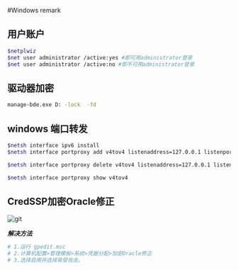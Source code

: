 ﻿#Windows remark

## 用户账户

```bash
$netplwiz
$net user administrator /active:yes #即可用administrator登录
$net user administrator /active:no #即不可用administrator登录
```

## 驱动器加密

```bash
manage-bde.exe D: -lock  -fd
```

## windows 端口转发

```bash
$netsh interface ipv6 install
$netsh interface portproxy add v4tov4 listenaddress=127.0.0.1 listenport=80 connectaddress=10.10.0.1 connectport=22

$netsh interface portproxy delete v4tov4 listenaddress=127.0.0.1 listenport=80

$netsh interface portproxy show v4tov4
```

## CredSSP加密Oracle修正
![git](http://cdn.fkwar.com/813569BB-E5A9-494C-AE24-03F76B9D8C89.png)

***解决方法***
```bash
# 1.运行 gpedit.msc
# 2.计算机配置>管理模板>系统>凭据分配>加密Oracle修正
# 3.选择启用并选择易受攻击。
```